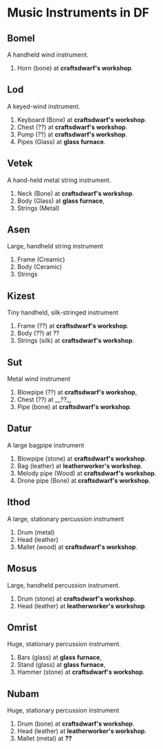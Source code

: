 # Music Instruments in DF

## Bomel
A handheld wind instrument.

1. Horn (bone) at __craftsdwarf's workshop__.

## Lod
A keyed-wind instrument.

1. Keyboard (Bone) at __craftsdwarf's workshop__.
2. Chest (??) at __craftsdwarf's workshop__.
3. Pump (??) at __craftsdwarf's workshop__.
4. Pipes (Glass) at __glass furnace__.

## Vetek
A hand-held metal string instrument.

1. Neck (Bone) at __craftsdwarf's workshop__.
2. Body (Glass) at __glass furnace__,
3. Strings (Metal)

## Asen
Large, handheld string instrument

1. Frame (Creamic)
2. Body (Ceramic)
3. Strings

## Kizest
Tiny handheld, silk-stringed instrument

1. Frame (??) at __craftsdwarf's workshop__.
2. Body (??) at ??
3. Strings (silk) at __craftsdwarf's workshop__.

## Sut
Metal wind instrument

1. Blowpipe (??)  at __craftsdwarf's workshop__,
2. Chest (??) at __??_,
3. Pipe (bone) at __craftsdwarf's workshop__.

## Datur
A large bagpipe instrument

1. Blowpipe (stone) at __craftsdwarf's workshop__.
2. Bag (leather) at __leatherworker's workshop__.
3. Melody pipe (Wood) at __craftsdwarf's workshop__.
4. Drone pipe (Bone) at __craftsdwarf's workshop__.

## Ithod
A large, stationary percussion instrument

1. Drum (metal)
2. Head (leather)
3. Mallet (wood) at __craftsdwarf's workshop__.

## Mosus
Large, handheld percussion instrument.

1. Drum (stone) at __craftsdwarf's workshop__.
2. Head (leather) at __leatherworker's workshop__.

## Omrist
Huge, stationary percussion instrument.

1. Bars (glass) at __glass furnace__,
2. Stand (glass) at __glass furnace__,
3. Hammer (stone) at __craftsdwarf's workshop__.

## Nubam
Huge, stationary percussion instrument

1. Drum (bone) at __craftsdwarf's workshop__.
2. Head (leather) at __leatherworker's workshop__.
3. Mallet (metal) at __??__
